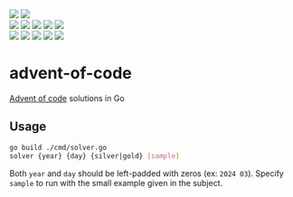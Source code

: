 <div>
    <img src="https://img.shields.io/badge/go-%2300ADD8.svg?style=for-the-badge&logo=go&logoColor=white">
    <img src="https://img.shields.io/badge/total_stars%20⭐-002-fcd34d?style=for-the-badge">
    <br />
    <div>
        <img src="https://img.shields.io/badge/2024%20⭐-02-f4f4f5">
        <img src="https://img.shields.io/badge/2023%20⭐-00-a8a29e">
        <img src="https://img.shields.io/badge/2022%20⭐-00-a8a29e">
        <img src="https://img.shields.io/badge/2021%20⭐-00-a8a29e">
        <img src="https://img.shields.io/badge/2020%20⭐-00-a8a29e">
        <br />
        <img src="https://img.shields.io/badge/2019%20⭐-00-a8a29e">
        <img src="https://img.shields.io/badge/2018%20⭐-00-a8a29e">
        <img src="https://img.shields.io/badge/2017%20⭐-00-a8a29e">
        <img src="https://img.shields.io/badge/2016%20⭐-00-a8a29e">
        <img src="https://img.shields.io/badge/2015%20⭐-00-a8a29e">
    </div>
</div>
<!-- golden: fcd34d; silver: f4f4f5; grey: a8a29e -->

# advent-of-code

[Advent of code](https://adventofcode.com/) solutions in Go

## Usage

```sh
go build ./cmd/solver.go
solver {year} {day} {silver|gold} [sample]
```

Both `year` and `day` should be left-padded with zeros (ex: `2024 03`).
Specify `sample` to run with the small example given in the subject.
